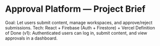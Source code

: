 # Approval Platform — Project Brief
Goal: Let users submit content, manage workspaces, and approve/reject submissions.
Tech: React + Firebase (Auth + Firestore) + Vercel
Definition of Done (v1): Authenticated users can log in, submit content, and view approvals in a dashboard.
